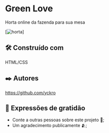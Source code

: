 # Green Love

Horta online da fazenda para sua mesa

[<img src="" alt="horta">]

## 🛠️ Construído com

HTML/CSS

## ✒️ Autores

https://github.com/yckro

## 🎁 Expressões de gratidão

* Conte a outras pessoas sobre este projeto 📢;
* Um agradecimento publicamente 🫂;
